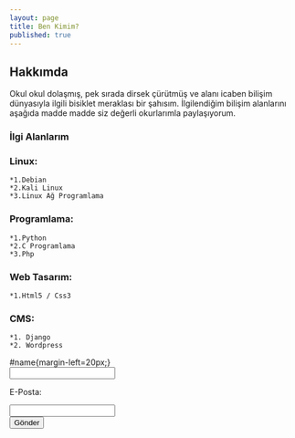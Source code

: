 ```yaml
---
layout: page
title: Ben Kimim?
published: true
---
```

## Hakkımda
Okul okul dolaşmış, pek sırada dirsek çürütmüş ve alanı icaben bilişim dünyasıyla ilgili bisiklet meraklası bir şahısım. İlgilendiğim bilişim alanlarını aşağıda madde madde siz değerli okurlarımla paylaşıyorum.

### İlgi Alanlarım
### Linux:
	*1.Debian
    *2.Kali Linux
    *3.Linux Ağ Programlama

### Programlama:
	*1.Python
	*2.C Programlama
	*3.Php

### Web Tasarım:
	*1.Html5 / Css3
    
### CMS:
	*1. Django
    *2. Wordpress
    
<html>
  <head>
  #name{margin-left=20px;}
  </head>
  <body>
  <form action="https://formspree.io/burakscandan@windowslive.com"
      method="POST">
    <div id="name"> 
    <input type="text" name="name">
    </div>
    <p>E-Posta: </p> <input type="email" name="_replyto"><br />
    <input type="hidden" name="_subject" value="New submission!" />
    <input type="submit" value="Gönder">
</form>
  </body>

</html>

    
    

